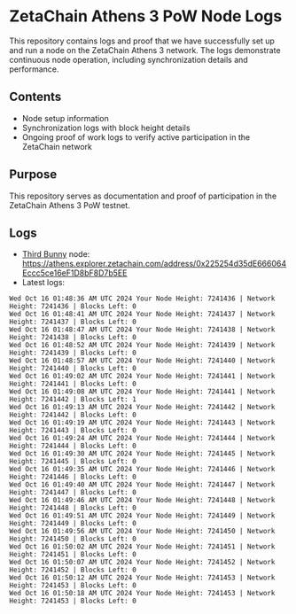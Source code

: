 # ZetaChain Athens 3 PoW Node Logs
This repository contains logs and proof that we have successfully set up and run a node on the ZetaChain Athens 3 network. The logs demonstrate continuous node operation, including synchronization details and performance.

## Contents
- Node setup information
- Synchronization logs with block height details
- Ongoing proof of work logs to verify active participation in the ZetaChain network

## Purpose
This repository serves as documentation and proof of participation in the ZetaChain Athens 3 PoW testnet.

## Logs

- [Third Bunny](https://thirdbunny.xyz/) node: https://athens.explorer.zetachain.com/address/0x225254d35dE666064Eccc5ce16eF1D8bF8D7b5EE
- Latest logs:
```
Wed Oct 16 01:48:36 AM UTC 2024 Your Node Height: 7241436 | Network Height: 7241436 | Blocks Left: 0
Wed Oct 16 01:48:41 AM UTC 2024 Your Node Height: 7241437 | Network Height: 7241437 | Blocks Left: 0
Wed Oct 16 01:48:47 AM UTC 2024 Your Node Height: 7241438 | Network Height: 7241438 | Blocks Left: 0
Wed Oct 16 01:48:52 AM UTC 2024 Your Node Height: 7241439 | Network Height: 7241439 | Blocks Left: 0
Wed Oct 16 01:48:57 AM UTC 2024 Your Node Height: 7241440 | Network Height: 7241440 | Blocks Left: 0
Wed Oct 16 01:49:02 AM UTC 2024 Your Node Height: 7241441 | Network Height: 7241441 | Blocks Left: 0
Wed Oct 16 01:49:08 AM UTC 2024 Your Node Height: 7241441 | Network Height: 7241442 | Blocks Left: 1
Wed Oct 16 01:49:13 AM UTC 2024 Your Node Height: 7241442 | Network Height: 7241442 | Blocks Left: 0
Wed Oct 16 01:49:19 AM UTC 2024 Your Node Height: 7241443 | Network Height: 7241443 | Blocks Left: 0
Wed Oct 16 01:49:24 AM UTC 2024 Your Node Height: 7241444 | Network Height: 7241444 | Blocks Left: 0
Wed Oct 16 01:49:30 AM UTC 2024 Your Node Height: 7241445 | Network Height: 7241445 | Blocks Left: 0
Wed Oct 16 01:49:35 AM UTC 2024 Your Node Height: 7241446 | Network Height: 7241446 | Blocks Left: 0
Wed Oct 16 01:49:40 AM UTC 2024 Your Node Height: 7241447 | Network Height: 7241447 | Blocks Left: 0
Wed Oct 16 01:49:46 AM UTC 2024 Your Node Height: 7241448 | Network Height: 7241448 | Blocks Left: 0
Wed Oct 16 01:49:51 AM UTC 2024 Your Node Height: 7241449 | Network Height: 7241449 | Blocks Left: 0
Wed Oct 16 01:49:56 AM UTC 2024 Your Node Height: 7241450 | Network Height: 7241450 | Blocks Left: 0
Wed Oct 16 01:50:02 AM UTC 2024 Your Node Height: 7241451 | Network Height: 7241451 | Blocks Left: 0
Wed Oct 16 01:50:07 AM UTC 2024 Your Node Height: 7241452 | Network Height: 7241452 | Blocks Left: 0
Wed Oct 16 01:50:12 AM UTC 2024 Your Node Height: 7241453 | Network Height: 7241453 | Blocks Left: 0
Wed Oct 16 01:50:18 AM UTC 2024 Your Node Height: 7241453 | Network Height: 7241453 | Blocks Left: 0
```
